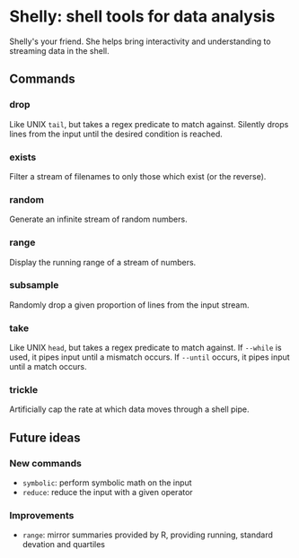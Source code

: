 # Shelly: shell tools for data analysis

Shelly's your friend. She helps bring interactivity and understanding to streaming data in the shell.

## Commands

### drop

Like UNIX ``tail``, but takes a regex predicate to match against. Silently drops lines from the input until the desired condition is reached.

### exists

Filter a stream of filenames to only those which exist (or the reverse).

### random

Generate an infinite stream of random numbers.

### range

Display the running range of a stream of numbers.

### subsample

Randomly drop a given proportion of lines from the input stream.

### take

Like UNIX ``head``, but takes a regex predicate to match against. If ``--while`` is used, it pipes input until a mismatch occurs. If ``--until`` occurs, it pipes input until a match occurs.

### trickle

Artificially cap the rate at which data moves through a shell pipe.

## Future ideas

### New commands

- `symbolic`: perform symbolic math on the input
- `reduce`: reduce the input with a given operator

### Improvements

- `range`: mirror summaries provided by R, providing running, standard devation and quartiles
